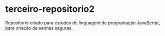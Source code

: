 # terceiro-repositorio2
Repositorio criado para estudos de linguagem de programação JavaScript, para criação de senhas seguras.
